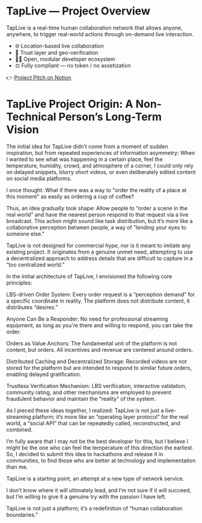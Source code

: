 # TapLive — Project Overview

TapLive is a real-time human collaboration network that allows anyone, anywhere, to trigger real-world actions through on-demand live interaction.

- 🌐 Location-based live collaboration
- 🧭 Trust layer and geo-verification
- 🧑‍💻 Open, modular developer ecosystem
- ⚖️ Fully compliant — no token / no assetization

👉 [Project Pitch on Notion](https://www.notion.so/TapLive-Project-Pitch-289943c0201980249cafd292b7d904d8)

# TapLive Project Origin: A Non-Technical Person’s Long-Term Vision

The initial idea for TapLive didn’t come from a moment of sudden inspiration, but from repeated experiences of information asymmetry: When I wanted to see what was happening in a certain place, feel the temperature, humidity, crowd, and atmosphere of a corner, I could only rely on delayed snippets, blurry short videos, or even deliberately edited content on social media platforms.

I once thought: What if there was a way to "order the reality of a place at this moment" as easily as ordering a cup of coffee?

Thus, an idea gradually took shape: Allow people to “order a scene in the real world” and have the nearest person respond to that request via a live broadcast. This action might sound like task distribution, but it’s more like a collaborative perception between people, a way of "lending your eyes to someone else."

TapLive is not designed for commercial hype, nor is it meant to imitate any existing project. It originates from a genuine unmet need, attempting to use a decentralized approach to address details that are difficult to capture in a “too centralized world.”

In the initial architecture of TapLive, I envisioned the following core principles:

LBS-driven Order System: Every order request is a “perception demand” for a specific coordinate in reality. The platform does not distribute content, it distributes “desires.”

Anyone Can Be a Responder: No need for professional streaming equipment, as long as you're there and willing to respond, you can take the order.

Orders as Value Anchors: The fundamental unit of the platform is not content, but orders. All incentives and revenue are centered around orders.

Distributed Caching and Decentralized Storage: Recorded videos are not stored for the platform but are intended to respond to similar future orders, enabling delayed gratification.

Trustless Verification Mechanism: LBS verification, interactive validation, community rating, and other mechanisms are employed to prevent fraudulent behavior and maintain the “reality” of the system.

As I pieced these ideas together, I realized: TapLive is not just a live-streaming platform; it’s more like an “operating layer protocol” for the real world, a “social API” that can be repeatedly called, reconstructed, and combined.

I’m fully aware that I may not be the best developer for this, but I believe I might be the one who can feel the temperature of this direction the earliest. So, I decided to submit this idea to hackathons and release it in communities, to find those who are better at technology and implementation than me.

TapLive is a starting point, an attempt at a new type of network service.

I don’t know where it will ultimately lead, and I’m not sure if it will succeed, but I’m willing to give it a genuine try with the passion I have left.

TapLive is not just a platform; it’s a redefinition of “human collaboration boundaries.”
